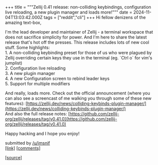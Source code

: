 +++
title = """Zellij 0.41 release: non-colliding keybindings, configuration live reloading, a new plugin manager and loads more!"""
date = 2024-11-04T13:03:42.000Z
tags = ["reddit","cli"]
+++
Hi fellow denizens of the amazing text-box,

I'm the lead developer and maintainer of Zellij - a terminal workspace that does not sacrifice simplicity for power. And I'm here to share the latest release that's hot off the presses. This release includes lots of new cool stuff. Some highlights:  
1\. A non-colliding keybinding preset for those of us who were plagued by Zellij overriding certain keys they use in the terminal (eg. \`Ctrl o\` for vim's jumplist)  
2\. Configuration live reloading  
3\. A new plugin manager  
4\. A new Configuration screen to rebind leader keys  
5\. Support for multiple modifiers

And really, loads more. Check out the official announcement (where you can also see a screencast of me walking you through some of these new features): [https://zellij.dev/news/colliding-keybinds-plugin-manager/](https://zellij.dev/news/colliding-keybinds-plugin-manager/)  
And also the full release notes: [https://github.com/zellij-org/zellij/releases/tag/v0.41.0](https://github.com/zellij-org/zellij/releases/tag/v0.41.0)

Happy hacking and I hope you enjoy!

submitted by [/u/imsnif](https://www.reddit.com/user/imsnif)  
[\[link\]](https://www.reddit.com/r/commandline/comments/1gjdpn4/zellij_041_release_noncolliding_keybindings/) [\[comments\]](https://www.reddit.com/r/commandline/comments/1gjdpn4/zellij_041_release_noncolliding_keybindings/)

[[source]](https://www.reddit.com/r/commandline/comments/1gjdpn4/zellij_041_release_noncolliding_keybindings/)
